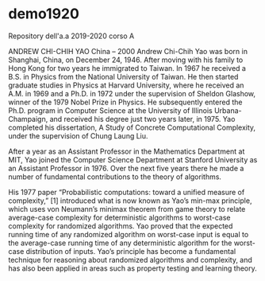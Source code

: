 # demo1920
Repository dell'a.a 2019-2020 corso A

ANDREW CHI-CHIH YAO
China – 2000
Andrew Chi-Chih Yao was born in Shanghai, China, on December 24, 1946. After moving with his family to Hong Kong for two years he immigrated to Taiwan. In 1967 he received a B.S. in Physics from the National University of Taiwan. He then started graduate studies in Physics at Harvard University, where he received an A.M. in 1969 and a Ph.D. in 1972 under the supervision of Sheldon Glashow, winner of the 1979 Nobel Prize in Physics. He subsequently entered the Ph.D. program in Computer Science at the University of Illinois Urbana-Champaign, and received his degree just two years later, in 1975. Yao completed his dissertation, A Study of Concrete Computational Complexity, under the supervision of Chung Laung Liu.

After a year as an Assistant Professor in the Mathematics Department at MIT, Yao joined the Computer Science Department at Stanford University as an Assistant Professor in 1976. Over the next five years there he made a number of fundamental contributions to the theory of algorithms.

His 1977 paper “Probabilistic computations: toward a unified measure of complexity,” [1] introduced what is now known as Yao’s min-max principle, which uses von Neumann’s minimax theorem from game theory to relate average-case complexity for deterministic algorithms to worst-case complexity for randomized algorithms. Yao proved that the expected running time of any randomized algorithm on worst-case input is equal to the average-case running time of any deterministic algorithm for the worst-case distribution of inputs. Yao’s principle has become a fundamental technique for reasoning about randomized algorithms and complexity, and has also been applied in areas such as property testing and learning theory.
